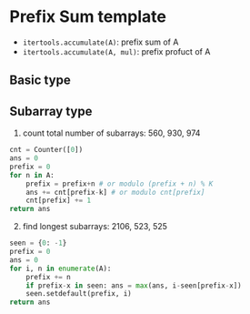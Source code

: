 # Prefix Sum template

- `itertools.accumulate(A)`: prefix sum of A
- `itertools.accumulate(A, mul)`: prefix profuct of A

## Basic type

## Subarray type

1. count total number of subarrays: 560, 930, 974

```py
cnt = Counter([0])
ans = 0
prefix = 0
for n in A:
    prefix = prefix+n # or modulo (prefix + n) % K
    ans += cnt[prefix-k] # or modulo cnt[prefix]
    cnt[prefix] += 1
return ans
```

2. find longest subarrays: 2106, 523, 525

```py
seen = {0: -1}
prefix = 0
ans = 0
for i, n in enumerate(A):
    prefix += n
    if prefix-x in seen: ans = max(ans, i-seen[prefix-x])
    seen.setdefault(prefix, i)
return ans
```
